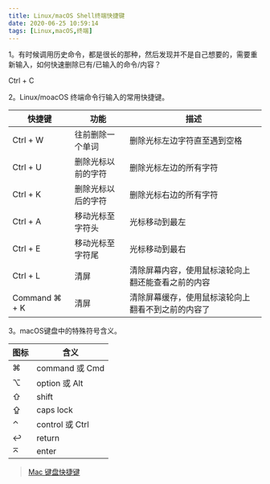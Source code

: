 ```yaml
---
title: Linux/macOS Shell终端快捷键
date: 2020-06-25 10:59:14
tags: [Linux,macOS,终端]
---
```


1。有时候调用历史命令，都是很长的那种，然后发现并不是自己想要的，需要重新输入，如何快速删除已有/已输入的命令/内容？

Ctrl + C

2。Linux/moacOS 终端命令行输入的常用快捷键。

<!--more-->

快捷键 | 功能 | 描述
----|---|---
Ctrl + W | 往前删除一个单词 | 删除光标左边字符直至遇到空格
Ctrl + U | 删除光标以前的字符 | 删除光标左边的所有字符
Ctrl + K | 删除光标以后的字符 | 删除光标右边的所有字符
Ctrl + A | 移动光标至字符头 | 光标移动到最左
Ctrl + E | 移动光标至字符尾 | 光标移动到最右
Ctrl + L | 清屏 | 清除屏幕内容，使用鼠标滚轮向上翻还能查看之前的内容
Command ⌘ + K | 清屏 | 清除屏幕缓存，使用鼠标滚轮向上翻看不到之前的内容了

3。macOS键盘中的特殊符号含义。

图标 | 含义
---|---
⌘ | command 或 Cmd
⌥ | option 或 Alt
⇧ | shift
⇪ | caps lock
⌃ | control 或 Ctrl
↩ | return
⌅ | enter

> [Mac 键盘快捷键](https://support.apple.com/zh-cn/HT201236)